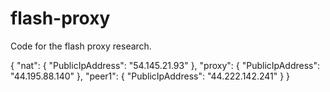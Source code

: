 # flash-proxy

Code for the flash proxy research.

{
    "nat": {
        "PublicIpAddress": "54.145.21.93"
    },
    "proxy": {
        "PublicIpAddress": "44.195.88.140"
    },
    "peer1": {
        "PublicIpAddress": "44.222.142.241"
    }
}
